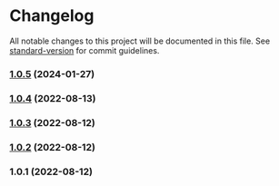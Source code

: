 # Changelog

All notable changes to this project will be documented in this file. See [standard-version](https://github.com/conventional-changelog/standard-version) for commit guidelines.

### [1.0.5](https://github.com/jbtronics/bs-treeview/compare/v1.0.4...v1.0.5) (2024-01-27)

### [1.0.4](https://github.com/jbtronics/bs-treeview/compare/v1.0.3...v1.0.4) (2022-08-13)

### [1.0.3](https://github.com/jbtronics/bs-treeview/compare/v1.0.2...v1.0.3) (2022-08-12)

### [1.0.2](https://github.com/jbtronics/bs-treeview/compare/v1.0.1...v1.0.2) (2022-08-12)

### 1.0.1 (2022-08-12)
